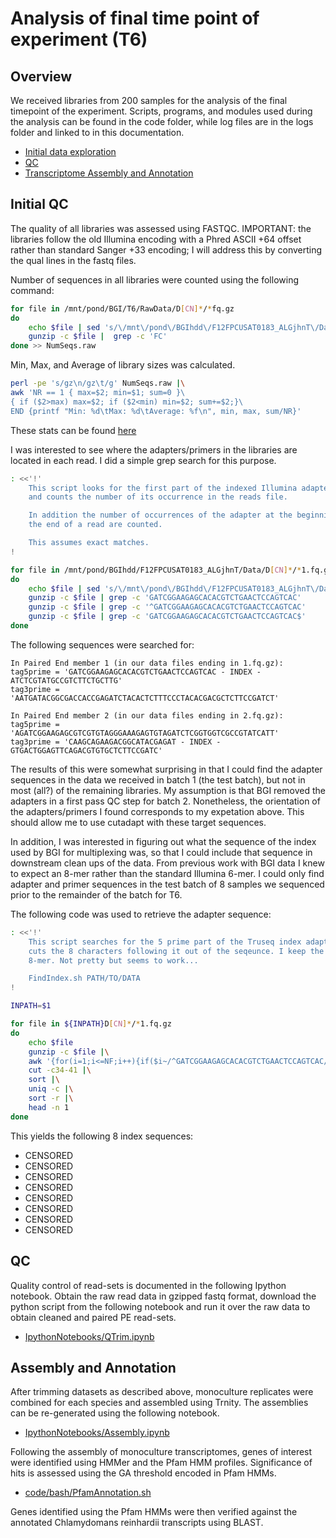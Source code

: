 Analysis of final time point of experiment (T6)
===============================================

Overview
--------

We received libraries from 200 samples for the analysis of the final timepoint
of the experiment. Scripts, programs, and modules used during the analysis can be 
found in the code folder, while log files are in the logs folder and linked to 
in this documentation.

* [Initial data exploration](https://github.com/bastodian/Dimensions/tree/master/T6#initial-qc)
* [QC](https://github.com/bastodian/Dimensions/tree/master/T6#qc)
* [Transcriptome Assembly and Annotation](https://github.com/bastodian/Dimensions/tree/master/T6#assembly-and-annotation)

Initial QC
----------

The quality of all libraries was assessed using FASTQC. IMPORTANT: the libraries follow
the old Illumina encoding with a Phred ASCII +64 offset rather than standard Sanger +33 
encoding; I will address this by converting the qual lines in the fastq files.

Number of sequences in all libraries were counted using the following command:

```bash
for file in /mnt/pond/BGI/T6/RawData/D[CN]*/*fq.gz
do 
    echo $file | sed 's/\/mnt\/pond\/BGIhdd\/F12FPCUSAT0183_ALGjhnT\/Data\///g'
    gunzip -c $file |  grep -c 'FC'
done >> NumSeqs.raw 
```

Min, Max, and Average of library sizes was calculated. 

```bash
perl -pe 's/gz\n/gz\t/g' NumSeqs.raw |\
awk 'NR == 1 { max=$2; min=$1; sum=0 }\
{ if ($2>max) max=$2; if ($2<min) min=$2; sum+=$2;}\
END {printf "Min: %d\tMax: %d\tAverage: %f\n", min, max, sum/NR}'
```
These stats can be found [here](https://github.com/bastodian/Dimensions/blob/master/T6/logs/NumSeqs.txt)



I was interested to see where the adapters/primers in the libraries are located
in each read. I did a simple grep search for this purpose.

```bash
: <<'!'
    This script looks for the first part of the indexed Illumina adapter and
    and counts the number of its occurrence in the reads file.

    In addition the number of occurrences of the adapter at the beginning or
    the end of a read are counted.

    This assumes exact matches.
!

for file in /mnt/pond/BGIhdd/F12FPCUSAT0183_ALGjhnT/Data/D[CN]*/*1.fq.gz
do 
    echo $file | sed 's/\/mnt\/pond\/BGIhdd\/F12FPCUSAT0183_ALGjhnT\/Data\///g'
    gunzip -c $file | grep -c 'GATCGGAAGAGCACACGTCTGAACTCCAGTCAC'
    gunzip -c $file | grep -c '^GATCGGAAGAGCACACGTCTGAACTCCAGTCAC'
    gunzip -c $file | grep -c 'GATCGGAAGAGCACACGTCTGAACTCCAGTCAC$'
done
```

The following sequences were searched for:
    
    In Paired End member 1 (in our data files ending in 1.fq.gz):
    tag5prime = 'GATCGGAAGAGCACACGTCTGAACTCCAGTCAC - INDEX - ATCTCGTATGCCGTCTTCTGCTTG'  
    tag3prime = 'AATGATACGGCGACCACCGAGATCTACACTCTTTCCCTACACGACGCTCTTCCGATCT'

    In Paired End member 2 (in our data files ending in 2.fq.gz):
    tag5prime = 'AGATCGGAAGAGCGTCGTGTAGGGAAAGAGTGTAGATCTCGGTGGTCGCCGTATCATT'  
    tag3prime = 'CAAGCAGAAGACGGCATACGAGAT - INDEX - GTGACTGGAGTTCAGACGTGTGCTCTTCCGATC'

The results of this were somewhat surprising in that I could find the adapter sequences in
the data we received in batch 1 (the test batch), but not in most (all?) of the remaining
libraries. My assumption is that BGI removed the adapters in a first pass QC step for
batch 2. Nonetheless, the orientation of the adapters/primers I found corresponds to my
expetation above. This should allow me to use cutadapt with these target sequences.

In addition, I was interested in figuring out what the sequence of the index used by
BGI for multiplexing was, so that I could include that sequence in downstream clean ups
of the data. From previous work with BGI data I knew to expect an 8-mer rather than the 
standard Illumina 6-mer. I could only find adapter and primer sequences in the test batch 
of 8 samples we sequenced prior to the remainder of the batch for T6.

The following code was used to retrieve the adapter sequence:

```bash
: <<'!'
    This script searches for the 5 prime part of the Truseq index adapter and then 
    cuts the 8 characters following it out of the seqeunce. I keep the most abundant
    8-mer. Not pretty but seems to work...

    FindIndex.sh PATH/TO/DATA
!

INPATH=$1

for file in ${INPATH}D[CN]*/*1.fq.gz
do
    echo $file
    gunzip -c $file |\
    awk '{for(i=1;i<=NF;i++){if($i~/^GATCGGAAGAGCACACGTCTGAACTCCAGTCAC/){print $i}}}' |\
    cut -c34-41 |\
    sort |\
    uniq -c |\
    sort -r |\
    head -n 1
done
```

This yields the following 8 index sequences:

* CENSORED
* CENSORED
* CENSORED
* CENSORED
* CENSORED
* CENSORED
* CENSORED
* CENSORED

QC
--

Quality control of read-sets is documented in the following Ipython notebook. Obtain the raw read data in gzipped fastq format, download the python script
from the following notebook and run it over the raw data to obtain cleaned and paired PE read-sets.

* [IpythonNotebooks/QTrim.ipynb](http://nbviewer.ipython.org/urls/raw.github.com/bastodian/Dimensions/master/T6/IpythonNotebooks/QTrim.ipynb)

Assembly and Annotation
-----------------------

After trimming datasets as described above, monoculture replicates were combined for each species and assembled using Trnity. The assemblies can be re-generated
using the following notebook.

* [IpythonNotebooks/Assembly.ipynb](http://nbviewer.ipython.org/urls/raw.github.com/bastodian/Dimensions/master/T6/IpythonNotebooks/Assembly.ipynb)

Following the assembly of monoculture transcriptomes, genes of interest were identified using HMMer and the Pfam HMM profiles. Significance
of hits is assessed using the GA threshold encoded in Pfam HMMs.

* [code/bash/PfamAnnotation.sh](https://github.com/bastodian/Dimensions/blob/master/T6/code/bash/PfamAnnotation.sh)

Genes identified using the Pfam HMMs were then verified against the annotated Chlamydomans reinhardii transcripts using BLAST.
